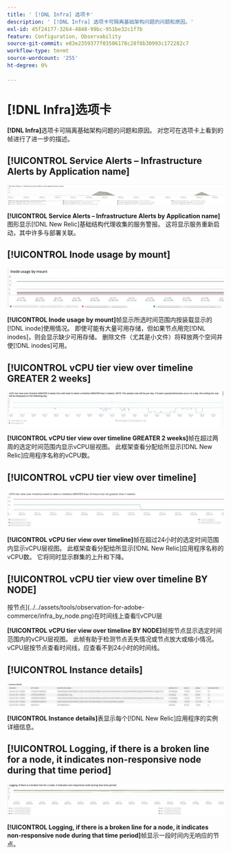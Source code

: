 ```yaml
---
title: ' [!DNL Infra] 选项卡'
description: ' [!DNL Infra] 选项卡可隔离基础架构问题的问题和原因。'
exl-id: 45f24177-3264-4848-99bc-951be32c1f7b
feature: Configuration, Observability
source-git-commit: e83e2359377f03506178c28f8b30993c172282c7
workflow-type: tm+mt
source-wordcount: '255'
ht-degree: 0%

---
```


# [!DNL Infra]选项卡

**[!DNL Infra]**&#x200B;选项卡可隔离基础架构问题的问题和原因。 对您可在选项卡上看到的帧进行了进一步的描述。

## [!UICONTROL Service Alerts – Infrastructure Alerts by Application name]

![服务警报](../../assets/tools/observation-for-adobe-commerce/service-alerts.jpg)

**[!UICONTROL Service Alerts – Infrastructure Alerts by Application name]**&#x200B;图形显示[!DNL New Relic]基础结构代理收集的服务警报。 这将显示服务重新启动，其中许多与部署关联。

## [!UICONTROL Inode usage by mount]

![装载的Inode使用量](../../assets/tools/observation-for-adobe-commerce/inode-usage-mount.jpg)

**[!UICONTROL Inode usage by mount]**&#x200B;帧显示所选时间范围内按装载显示的[!DNL inode]使用情况。 即使可能有大量可用存储，但如果节点用完[!DNL inodes]，则会显示缺少可用存储。 删除文件（尤其是小文件）将释放两个空间并使[!DNL inodes]可用。

## [!UICONTROL vCPU tier view over timeline GREATER 2 weeks]

![vCPU层在时间线上的查看时间大于2周](../../assets/tools/observation-for-adobe-commerce/vCPU-tier.jpg)

**[!UICONTROL vCPU tier view over timeline GREATER 2 weeks]**&#x200B;帧在超过两周的选定时间范围内显示vCPU层视图。 此框架查看分配给所显示[!DNL New Relic]应用程序名称的vCPU数。

## [!UICONTROL vCPU tier view over timeline]

![vCPU层查看时间线](../../assets/tools/observation-for-adobe-commerce/vcpu-tier-24.jpg)

**[!UICONTROL vCPU tier view over timeline]**&#x200B;帧在超过24小时的选定时间范围内显示vCPU层视图。 此框架查看分配给所显示[!DNL New Relic]应用程序名称的vCPU数。 它将同时显示群集的上升和下降。

## [!UICONTROL vCPU tier view over timeline BY NODE]

按节点](../../assets/tools/observation-for-adobe-commerce/infra_by_node.png)在时间线上查看![vCPU层

**[!UICONTROL vCPU tier view over timeline BY NODE]**&#x200B;帧按节点显示选定时间范围内的vCPU层视图。 此帧有助于检测节点丢失情况或节点放大或缩小情况。 vCPU层按节点查看时间线，应查看不到24小时的时间线。

## [!UICONTROL Instance details]

![实例详细信息](../../assets/tools/observation-for-adobe-commerce/instance-details.jpg)

**[!UICONTROL Instance details]**&#x200B;表显示每个[!DNL New Relic]应用程序的实例详细信息。

## [!UICONTROL Logging, if there is a broken line for a node, it indicates non-responsive node during that time period]

![无响应节点](../../assets/tools/observation-for-adobe-commerce/non-responsive-node.jpg)

**[!UICONTROL Logging, if there is a broken line for a node, it indicates non-responsive node during that time period]**&#x200B;帧显示一段时间内无响应的节点。
